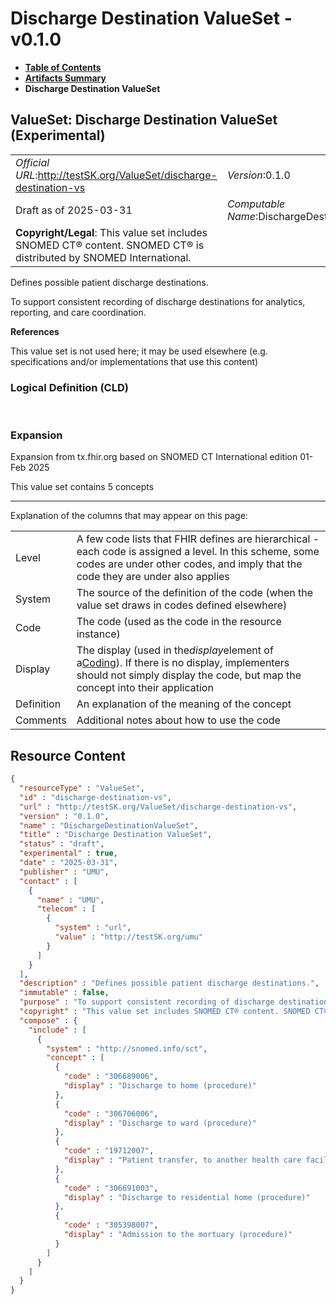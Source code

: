 # Discharge Destination ValueSet - v0.1.0

* [**Table of Contents**](toc.md)
* [**Artifacts Summary**](artifacts.md)
* **Discharge Destination ValueSet**

## ValueSet: Discharge Destination ValueSet (Experimental) 

| | |
| :--- | :--- |
| *Official URL*:http://testSK.org/ValueSet/discharge-destination-vs | *Version*:0.1.0 |
| Draft as of 2025-03-31 | *Computable Name*:DischargeDestinationValueSet |
| **Copyright/Legal**: This value set includes SNOMED CT® content. SNOMED CT® is distributed by SNOMED International. | |

 
Defines possible patient discharge destinations. 

 
To support consistent recording of discharge destinations for analytics, reporting, and care coordination. 

 **References** 

This value set is not used here; it may be used elsewhere (e.g. specifications and/or implementations that use this content)

### Logical Definition (CLD)

 

### Expansion

Expansion from tx.fhir.org based on SNOMED CT International edition 01-Feb 2025

This value set contains 5 concepts

-------

 Explanation of the columns that may appear on this page: 

| | |
| :--- | :--- |
| Level | A few code lists that FHIR defines are hierarchical - each code is assigned a level. In this scheme, some codes are under other codes, and imply that the code they are under also applies |
| System | The source of the definition of the code (when the value set draws in codes defined elsewhere) |
| Code | The code (used as the code in the resource instance) |
| Display | The display (used in the*display*element of a[Coding](http://hl7.org/fhir/R5/datatypes.html#Coding)). If there is no display, implementers should not simply display the code, but map the concept into their application |
| Definition | An explanation of the meaning of the concept |
| Comments | Additional notes about how to use the code |



## Resource Content

```json
{
  "resourceType" : "ValueSet",
  "id" : "discharge-destination-vs",
  "url" : "http://testSK.org/ValueSet/discharge-destination-vs",
  "version" : "0.1.0",
  "name" : "DischargeDestinationValueSet",
  "title" : "Discharge Destination ValueSet",
  "status" : "draft",
  "experimental" : true,
  "date" : "2025-03-31",
  "publisher" : "UMU",
  "contact" : [
    {
      "name" : "UMU",
      "telecom" : [
        {
          "system" : "url",
          "value" : "http://testSK.org/umu"
        }
      ]
    }
  ],
  "description" : "Defines possible patient discharge destinations.",
  "immutable" : false,
  "purpose" : "To support consistent recording of discharge destinations for analytics, reporting, and care coordination.",
  "copyright" : "This value set includes SNOMED CT® content. SNOMED CT® is distributed by SNOMED International.",
  "compose" : {
    "include" : [
      {
        "system" : "http://snomed.info/sct",
        "concept" : [
          {
            "code" : "306689006",
            "display" : "Discharge to home (procedure)"
          },
          {
            "code" : "306706006",
            "display" : "Discharge to ward (procedure)"
          },
          {
            "code" : "19712007",
            "display" : "Patient transfer, to another health care facility (procedure)"
          },
          {
            "code" : "306691003",
            "display" : "Discharge to residential home (procedure)"
          },
          {
            "code" : "305398007",
            "display" : "Admission to the mortuary (procedure)"
          }
        ]
      }
    ]
  }
}

```
